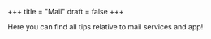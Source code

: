 +++
title = "Mail"
draft = false
+++

Here you can find all tips relative to mail services and app!
